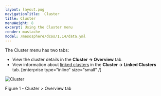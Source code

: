 ```yaml
---
layout: layout.pug
navigationTitle:  Cluster
title: Cluster
menuWeight: 8
excerpt: Using the Cluster menu
render: mustache
model: /mesosphere/dcos/1.14/data.yml
---
```


The Cluster menu has two tabs:

- View the cluster details in the **Cluster -> Overview** tab.
- View information about [linked clusters](/mesosphere/dcos/1.14/administering-clusters/multiple-clusters/cluster-links/) in the **Cluster -> Linked Clusters** tab. [enterprise type="inline" size="small" /]

![Cluster](/mesosphere/dcos/1.14/img/GUI-Cluster-OSS-Cluster_View-1_12.png)

Figure 1 - Cluster > Overview tab

